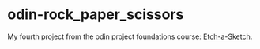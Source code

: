 # odin-rock_paper_scissors
My fourth project from the odin project foundations course: 
[Etch-a-Sketch](https://beegbeegbeeg.github.io/Odin-Etch-a-Sketch/).
